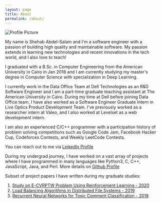 ```yaml
---
layout: page
title: About
permalink: /about/
---
```


<img src="{{ site.baseurl }}/assets/Shehab.png" title="Profile Picture" class="profile">

My name is Shehab Abdel-Salam and I'm a software engineer with a passion of building high quality and maintainable software. My passion extends in learning new technologies and recent innovations in the tech world, and I also love to teach!

I graduated with a B.Sc. in Computer Engineering from the American University in Cairo in Jan 2018 and I am currently studying my master's degree in Computer Science with specialization in Deep Learning.

I currently work in the Data Office Team at Dell Technologies as an R&D Software Engineer and I am a part-time graduate teaching assistant at The American University in Cairo. During my time at Dell before joining Data Office team, I have also worked as a Software Engineer Graduate Intern in Live Optics Product Development Team. I've previously worked as a researcher intern at Valeo, and I also worked at Levelset as a web development intern.

I am also an experienced C/C++ programmer with a participation history of problem solving competitions such as Google Code Jam, Facebook Hacker Cup, Codeforces Contests, and Weekly LeetCode Contests.

You can reach out to me via [LinkedIn Profile][linkedin]

During my undergrad journey, I have worked on a vast array of projects where I have programmed in many languages like Python3, C, C++, JavaScript, Java, and Perl.
More details on [Github Profile][github]

Subset of project papers I have written during my graduate studies:

1. [Study on E-CVRPTW Problem Using Reinforcement Learning - 2020](https://drive.google.com/file/d/1S66LT3kInvsubYGUlW4S78QJWLESqap3/view?usp=sharing)
2. [Load Balancing Algorithms in Distributed File Systems - 2019](https://drive.google.com/file/d/1uwlMDUGlllPCa1riIjcvhv8-sL7gsdoJ/view?usp=sharing)
3. [Recurrent Neural Networks for Toxic Comment Classification - 2018](https://github.com/ShehabMMohamed/ToxicCommentClassification)

[linkedin]: https://www.linkedin.com/in/shehab-abdel-salam-0a12ab97/
[github]: https://github.com/ShehabMMohamed
